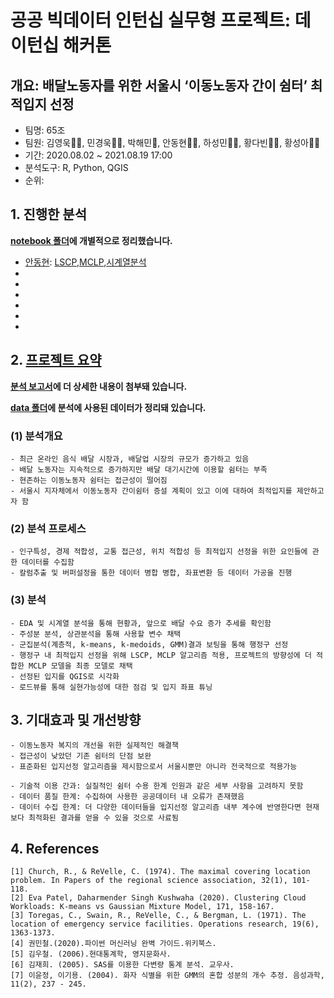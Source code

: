 # 공공 빅데이터 인턴십 실무형 프로젝트: 데이턴십 해커톤
## 개요: 배달노동자를 위한 서울시 ‘이동노동자 간이 쉼터’ 최적입지 선정
- 팀명: 65조
- 팀원: 김영욱💇‍♂️, 민경욱🙇‍♀️, 박해민🤴, 안동현🤦‍♂, 하성민👩‍💼, 황다빈💁‍♀️, 황성아🤷‍♀️
- 기간: 2020.08.02 ~ 2021.08.19 17:00
- 분석도구: R, Python, QGIS
- 순위: 

## 1. 진행한 분석
**[notebook 폴더](https://github.com/DonghyunAnn/Gbig-Hackertone/tree/main/notebook)에 개별적으로 정리했습니다.**
- [안동현](https://github.com/DonghyunAnn/Gbig-Hackertone/tree/main/notebook/%EC%95%88%EB%8F%99%ED%98%84): [LSCP](https://github.com/DonghyunAnn/Gbig-Hackertone/blob/main/notebook/%EC%95%88%EB%8F%99%ED%98%84/LSCP_MCLP_EMDdata.ipynb),[MCLP](https://github.com/DonghyunAnn/Gbig-Hackertone/blob/main/notebook/%EC%95%88%EB%8F%99%ED%98%84/MCLP_Roaddata.ipynb),[시계열분석](https://github.com/DonghyunAnn/Gbig-Hackertone/blob/main/notebook/%EC%95%88%EB%8F%99%ED%98%84/%EC%8B%9C%EA%B3%84%EC%97%B4%EB%B6%84%EC%84%9D_%EC%A0%84%EA%B5%AD.ipynb)
-
-
-
-
-
-

## 2. [프로젝트 요약](https://github.com/DonghyunAnn/Gbig-Hackertone/blob/main/Output/%EC%84%9C%EC%9A%B82_65%EC%A1%B0_%20%EC%B5%9C%EC%A2%85PPT.pdf)

**[분석 보고서](https://github.com/DonghyunAnn/Gbig-Hackertone/blob/main/Output/%EC%84%9C%EC%9A%B82_65%EC%A1%B0_%EB%B6%84%EC%84%9D%EA%B2%B0%EA%B3%BC%EB%B3%B4%EA%B3%A0%EC%84%9C.pdf)에 더 상세한 내용이 첨부돼 있습니다.**

**[data 폴더](https://github.com/DonghyunAnn/Gbig-Hackertone/tree/main/data)에 분석에 사용된 데이터가 정리돼 있습니다.** 

### (1) 분석개요
```
- 최근 온라인 음식 배달 시장과, 배달업 시장의 규모가 증가하고 있음
- 배달 노동자는 지속적으로 증가하지만 배달 대기시간에 이용할 쉼터는 부족
- 현존하는 이동노동자 쉼터는 접근성이 떨어짐
- 서울시 지자체에서 이동노동자 간이쉼터 증설 계획이 있고 이에 대하여 최적입지를 제안하고자 함
```
### (2) 분석 프로세스
```
- 인구특성, 경제 적합성, 교통 접근성, 위치 적합성 등 최적입지 선정을 위한 요인들에 관한 데이터를 수집함
- 칼럼추출 및 버퍼설정을 통한 데이터 병합 병합, 좌표변환 등 데이터 가공을 진행
```
### (3) 분석
```
- EDA 및 시계열 분석을 통해 현황과, 앞으로 배달 수요 증가 추세를 확인함
- 주성분 분석, 상관분석을 통해 사용할 변수 채택
- 군집분석(계층적, k-means, k-medoids, GMM)결과 보팅을 통해 행정구 선정
- 행정구 내 최적입지 선정을 위해 LSCP, MCLP 알고리즘 적용, 프로젝트의 방향성에 더 적합한 MCLP 모델을 최종 모델로 채택
- 선정된 입지를 QGIS로 시각화
- 로드뷰를 통해 실현가능성에 대한 점검 및 입지 좌표 튜닝
```

## 3. 기대효과 및 개선방향
```
- 이동노동자 복지의 개선을 위한 실제적인 해결책
- 접근성이 낮았던 기존 쉼터의 단점 보완
- 표준화된 입지선정 알고리즘을 제시함으로서 서울시뿐만 아니라 전국적으로 적용가능

- 기술적 이용 간과: 실질적인 쉼터 수용 한계 인원과 같은 세부 사항을 고려하지 못함
- 데이터 품질 한계: 수집하여 사용한 공공데이터 내 오류가 존재했음
- 데이터 수집 한계: 더 다양한 데이터들을 입지선정 알고리즘 내부 계수에 반영한다면 현재보다 최적화된 결과를 얻을 수 있을 것으로 사료됨 
```

## 4. References
```
[1] Church, R., & ReVelle, C. (1974). The maximal covering location problem. In Papers of the regional science association, 32(1), 101-118.
[2] Eva Patel, Daharmender Singh Kushwaha (2020). Clustering Cloud Workloads: K-means vs Gaussian Mixture Model, 171, 158-167.
[3] Toregas, C., Swain, R., ReVelle, C., & Bergman, L. (1971). The location of emergency service facilities. Operations research, 19(6), 1363-1373.
[4] 권민철.(2020).파이썬 머신러닝 완벽 가이드.위키북스.
[5] 김우철. (2006).현대통계학, 영지문화사.
[6] 김재희. (2005). SAS를 이용한 다변량 통계 분석. 교우사.
[7] 이윤정, 이기용. (2004). 화자 식별을 위한 GMM의 혼합 성분의 개수 추정. 음성과학, 11(2), 237 - 245.
```
